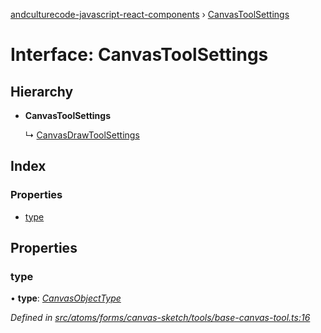 [andculturecode-javascript-react-components](../README.md) › [CanvasToolSettings](canvastoolsettings.md)

# Interface: CanvasToolSettings

## Hierarchy

* **CanvasToolSettings**

  ↳ [CanvasDrawToolSettings](canvasdrawtoolsettings.md)

## Index

### Properties

* [type](canvastoolsettings.md#type)

## Properties

###  type

• **type**: *[CanvasObjectType](../enums/canvasobjecttype.md)*

*Defined in [src/atoms/forms/canvas-sketch/tools/base-canvas-tool.ts:16](https://github.com/AndcultureCode/AndcultureCode.JavaScript.React.Components/blob/3b573d9/src/atoms/forms/canvas-sketch/tools/base-canvas-tool.ts#L16)*
